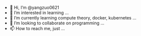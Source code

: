 - 👋 Hi, I’m @yangzuo0621
- 👀 I’m interested in learning ...
- 🌱 I’m currently learning compute theory, docker, kubernetes ...
- 💞️ I’m looking to collaborate on programming ...
- 📫 How to reach me, just ...

<!---
yangzuo0621/yangzuo0621 is a ✨ special ✨ repository because its `README.md` (this file) appears on your GitHub profile.
You can click the Preview link to take a look at your changes.
--->
